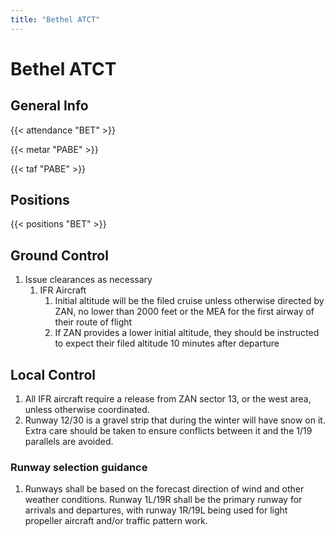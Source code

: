 ```yaml
---
title: "Bethel ATCT"
---
```


# Bethel ATCT

## General Info

{{< attendance "BET" >}}

{{< metar "PABE" >}}

{{< taf "PABE" >}}

## Positions

{{< positions "BET" >}}

## Ground Control

1. Issue clearances as necessary
   1. IFR Aircraft
      1. Initial altitude will be the filed cruise unless otherwise directed by ZAN, no lower than 2000 feet or the MEA for the first airway of their route of flight
      2. If ZAN provides a lower initial altitude, they should be instructed to expect their filed altitude 10 minutes after departure

## Local Control

1. All IFR aircraft require a release from ZAN sector 13, or the west area, unless otherwise coordinated.
2. Runway 12/30 is a gravel strip that during the winter will have snow on it. Extra care should be taken to ensure conflicts between it and the 1/19 parallels are avoided.

### Runway selection guidance

1. Runways shall be based on the forecast direction of wind and other weather conditions. Runway 1L/19R shall be the primary runway for arrivals and departures, with runway 1R/19L being used
   for light propeller aircraft and/or traffic pattern work.
